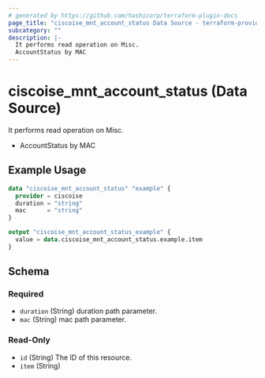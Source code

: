 ```yaml
---
# generated by https://github.com/hashicorp/terraform-plugin-docs
page_title: "ciscoise_mnt_account_status Data Source - terraform-provider-ciscoise"
subcategory: ""
description: |-
  It performs read operation on Misc.
  AccountStatus by MAC
---
```


# ciscoise_mnt_account_status (Data Source)

It performs read operation on Misc.

- AccountStatus by MAC

## Example Usage

```terraform
data "ciscoise_mnt_account_status" "example" {
  provider = ciscoise
  duration = "string"
  mac      = "string"
}

output "ciscoise_mnt_account_status_example" {
  value = data.ciscoise_mnt_account_status.example.item
}
```

<!-- schema generated by tfplugindocs -->
## Schema

### Required

- `duration` (String) duration path parameter.
- `mac` (String) mac path parameter.

### Read-Only

- `id` (String) The ID of this resource.
- `item` (String)


